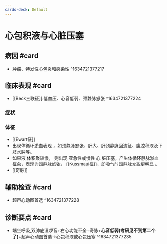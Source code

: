 ```yaml
---
cards-deck: Default
---
```


# 心包积液与心脏压塞

## 病因 #card 
- 肿瘤、特发性心包炎和感染性
^1634721377217

## 临床表现 #card 
- [[Beck三联征]]:低血压、心音低弱、颈静脉怒张
^1634721377224

### 症状
### 体征 
- [[Ewart征]] 
- 出现体循环淤血表现 ，如颈静脉怒张、肝大、肝颈静脉回流征、腹腔积液及下肢水肿等。
- 如果液 体积聚较慢， 则出现 亚急性或慢性 心 脏压塞，产生体循环静脉淤血征象，表现为颈静脉怒张， [[Kussmaul征]]，即吸气时颈静脉充盈更明显 。
- [[奇脉]]

## 辅助检查 #card 
- 超声心动图首选
^1634721377228

## 诊断要点 #card 
- 端坐呼吸,双肺底湿啰音+右心功能不全+奇脉+**心音低弱(考研见不到第二个了)**+超声心动图首选->心包积液或心包压塞
^1634721377235

